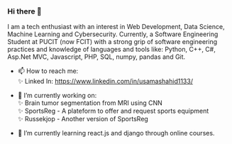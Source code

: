 ### Hi there 👋

<!--
**MughalUsama/MughalUsama** is a ✨ _special_ ✨ repository because its `README.md` (this file) appears on your GitHub profile.
Here are some ideas to get you started:

- 🔭 I’m currently working on ...
- 🌱 I’m currently learning ...
- 👯 I’m looking to collaborate on ...
- 🤔 I’m looking for help with ...
- 💬 Ask me about ...
- 📫 How to reach me: ...
- 😄 Pronouns: ...
- ⚡ Fun fact: ...
-->
I am a tech enthusiast with an interest in Web Development, Data Science, Machine Learning and Cybersecurity. Currently, a Software Engineering Student at PUCIT (now FCIT) with a strong grip of software engineering practices and knowledge of languages and tools like: Python, C++, C#, Asp.Net MVC, Javascript, PHP, SQL, numpy, pandas and Git. 

- 📫 How to reach me: <br>
      ✨ Linked In: https://www.linkedin.com/in/usamashahid1133/
  
- 🔭 I’m currently working on: <br>
      ✨ Brain tumor segmentation from MRI using CNN <br>
      ✨ SportsReg - A plateform to offer and request sports equipment <br>
      ✨ Russekjop - Another version of SportsReg 
  
- 🌱 I’m currently learning react.js and django through online courses.
